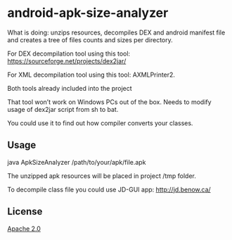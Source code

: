 # android-apk-size-analyzer
What is doing: unzips resources, decompiles DEX and android manifest file and creates a tree of files counts and sizes per directory.

For DEX decompilation tool using this tool: https://sourceforge.net/projects/dex2jar/

For XML decompilation tool using this tool: AXMLPrinter2.

Both tools already included into the project

That tool won’t work on Windows PCs out of the box. 
Needs to modify usage of dex2jar script from sh to bat.

You could use it to find out how compiler converts your classes.

## Usage 

java ApkSizeAnalyzer /path/to/your/apk/file.apk

The unzipped apk resources will be placed in project /tmp folder.


To decompile class file you could use JD-GUI app: http://jd.benow.ca/

## License
[Apache 2.0](http://www.apache.org/licenses/LICENSE-2.0.html)